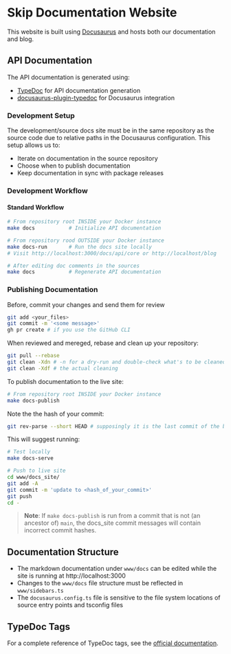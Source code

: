 # Skip Documentation Website

This website is built using [Docusaurus](https://docusaurus.io/) and hosts both our documentation and blog.

## API Documentation

The API documentation is generated using:
- [TypeDoc](https://typedoc.org/index.html) for API documentation generation
- [docusaurus-plugin-typedoc](https://typedoc-plugin-markdown.org/plugins/docusaurus) for Docusaurus integration

### Development Setup

The development/source docs site must be in the same repository as the source code due to relative paths in the Docusaurus configuration. This setup allows us to:
- Iterate on documentation in the source repository
- Choose when to publish documentation
- Keep documentation in sync with package releases

### Development Workflow

#### Standard Workflow
```bash
# From repository root INSIDE your Docker instance
make docs           # Initialize API documentation
```

```bash
# From repository rood OUTSIDE your Docker instance
make docs-run       # Run the docs site locally
# Visit http://localhost:3000/docs/api/core or http://localhost/blog

# After editing doc comments in the sources
make docs           # Regenerate API documentation
```

### Publishing Documentation

Before, commit your changes and send them for review
```bash
git add <your_files>
git commit -m '<some message>'
gh pr create # if you use the GitHub CLI
```

When reviewed and mereged, rebase and clean up your repository:
```bash
git pull --rebase
git clean -Xdn # -n for a dry-run and double-check what's to be cleaned out
git clean -Xdf # the actual cleaning
```


To publish documentation to the live site:
```bash
# From repository root INSIDE your Docker instance
make docs-publish
```

Note the the hash of your commit: 
```bash
git rev-parse --short HEAD # supposingly it is the last commit of the branch
```

This will suggest running:
```bash
# Test locally
make docs-serve

# Push to live site
cd www/docs_site/
git add -A
git commit -m 'update to <hash_of_your_commit>'
git push
cd -
```

> **Note**: If `make docs-publish` is run from a commit that is not (an ancestor of) `main`, the docs_site commit messages will contain incorrect commit hashes.

## Documentation Structure

- The markdown documentation under `www/docs` can be edited while the site is running at http://localhost:3000
- Changes to the `www/docs` file structure must be reflected in `www/sidebars.ts`
- The `docusaurus.config.ts` file is sensitive to the file system locations of source entry points and tsconfig files

## TypeDoc Tags

For a complete reference of TypeDoc tags, see the [official documentation](https://typedoc.org/guides/tags/).
